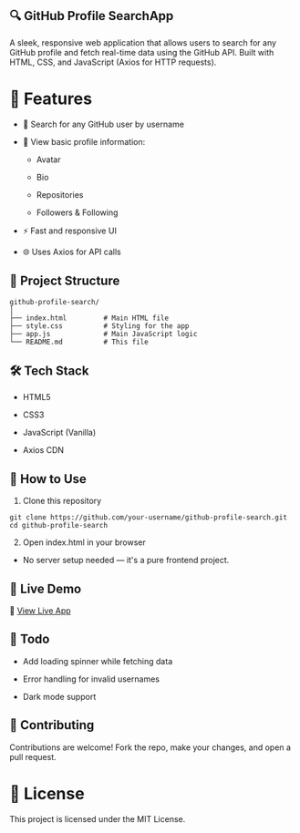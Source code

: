 ## 🔍 GitHub Profile SearchApp
A sleek, responsive web application that allows users to search for any GitHub profile and fetch real-time data using the GitHub API. Built with HTML, CSS, and JavaScript (Axios for HTTP requests).

# 🚀 Features
- 🔎 Search for any GitHub user by username

- 📄 View basic profile information:

  - Avatar

  - Bio

  - Repositories

  - Followers & Following

- ⚡ Fast and responsive UI

- 🌐 Uses Axios for API calls

## 📁 Project Structure

```
github-profile-search/
│
├── index.html         # Main HTML file
├── style.css          # Styling for the app
├── app.js             # Main JavaScript logic
└── README.md          # This file
```

## 🛠️ Tech Stack
- HTML5

- CSS3

- JavaScript (Vanilla)

- Axios CDN

## 🧪 How to Use
1. Clone this repository

```
git clone https://github.com/your-username/github-profile-search.git
cd github-profile-search
```

2. Open index.html in your browser

- No server setup needed — it's a pure frontend project.

## 🚀 Live Demo

🔗 [View Live App](https://abdul-rahman-9.github.io/Git-hub-Profiles-Search-App/)


## 📌 Todo
- Add loading spinner while fetching data

- Error handling for invalid usernames

- Dark mode support


## 🤝 Contributing
Contributions are welcome! Fork the repo, make your changes, and open a pull request.

# 📄 License
This project is licensed under the MIT License.
